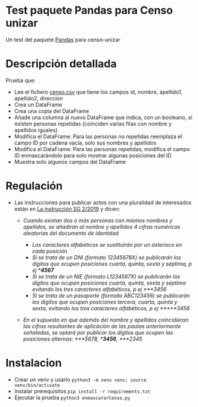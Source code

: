 # Test paquete Pandas para Censo unizar

Un test del paquete [Pandas](https://pandas.pydata.org) para censo-unizar


# Descripción detallada
Prueba que:
- Lee el fichero [censo.csv](censo.csv) que tiene los campos id, nombre, apellido1, apellido2, direccion
- Crea un DataFrame
- Crea una copia del DataFrame
- Añade una columna al nuevo DataFrame que indica, con un booleano, si existen personas repetidas (coinciden varias filas con nombre y apellidos iguales)
- Modifica el DataFrame: Para las personas no repetidas reemplaza el campo ID por cadena vacía, solo sus nombres y apellidos
- Modifica el DataFrame: Para las personas repetidas, modifica el campo ID enmascarándolo para solo mostrar algunas posiciones del ID
- Muestra solo algunos campos del DataFrame

# Regulación
* Las instrucciones para publicar actos con una pluralidad de interesados están en [La instrucción SG 2/2019](https://ae.unizar.es/?app=touz&opcion=down&id=63035) y dicen:
    * _Cuando existan dos o más personas con mismos nombres y apellidos, se añadirán al nombre y apellidos 4 cifras numéricas aleatorias del documento de identidad_
        * _Los caracteres alfabéticos se sustituirán por un asterisco en cada posición_
        * _Si se trata de un DNI (formato 12345678X) se publicarán los digitos que ocupen posiciones cuarta, quinta, sexta y séptima, p ej ***4567**_
        * _Si se trata de un NIE (formato L1234567X) se publicarán los dígitos que ocupen posiciones cuarta, quinta, sexta y séptima evitando los tres caracteres alfabéticos, p ej ****3456*_
        * _Si se trata de un pasaporte (formato ABC123456) se publicarán los dígitos que ocupen posiciones tercera, cuarta, quinta y sexta, evitando los tres caracteres alfabéticos, p ej *****3456_

    * _En el supuesto en que además del nombre y apellidos coincidieran las cifras resultantes de aplicación de las pautas anteriormente señaladas, se optará por publicar los dígitos que ocupen las posiciones alternas: ****5678*, ***3456**, ****2345*_

# Instalacion

- Crear un venv y usarlo `python3 -m venv venv; source venv/bin/activate`
- Instalar prerequisitos `pip install -r requirements.txt`
- Ejecutar la prueba `python3 enmascararCenso.py`

